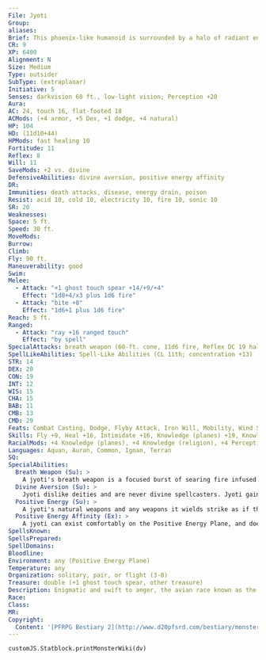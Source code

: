 ```yaml
---
File: Jyoti
Group: 
aliases: 
Brief: This phoenix-like humanoid is surrounded by a halo of radiant energy. Its spear is tipped with a carved crystal blade.
CR: 9
XP: 6400
Alignment: N
Size: Medium
Type: outsider
SubType: (extraplanar)
Initiative: 5
Senses: darkvision 60 ft., low-light vision; Perception +20
Aura: 
AC: 24, touch 16, flat-footed 18
ACMods: (+4 armor, +5 Dex, +1 dodge, +4 natural)
HP: 104
HD: (11d10+44)
HPMods: fast healing 10
Fortitude: 11
Reflex: 8
Will: 11
SaveMods: +2 vs. divine
DefensiveAbilities: divine aversion, positive energy affinity
DR: 
Immunities: death attacks, disease, energy drain, poison
Resist: acid 10, cold 10, electricity 10, fire 10, sonic 10
SR: 20
Weaknesses: 
Space: 5 ft.
Speed: 30 ft.
MoveMods: 
Burrow: 
Climb: 
Fly: 90 ft.
Maneuverability: good
Swim: 
Melee: 
  - Attack: "+1 ghost touch spear +14/+9/+4"
    Effect: "1d8+4/x3 plus 1d6 fire"
  - Attack: "bite +8"
    Effect: "1d6+1 plus 1d6 fire"
Reach: 5 ft.
Ranged: 
  - Attack: "ray +16 ranged touch"
    Effect: "by spell"
SpecialAttacks: breath weapon (60-ft. cone, 11d6 fire, Reflex DC 19 half, usable once every 1d4 rounds), positive energy
SpellLikeAbilities: Spell-Like Abilities (CL 11th; concentration +13)  Constant-mage armor   3/day-aid, cure serious wounds, daylight, dimension door, lesser restoration, searing light   1/day-breath of life, disrupting weapon
STR: 14
DEX: 20
CON: 19
INT: 12
WIS: 15
CHA: 15
BAB: 11
CMB: 13
CMD: 29
Feats: Combat Casting, Dodge, Flyby Attack, Iron Will, Mobility, Wind Stance
Skills: Fly +9, Heal +16, Intimidate +16, Knowledge (planes) +19, Knowledge (religion) +19, Perception +20, Sense Motive +16, Stealth +19
RacialMods: +4 Knowledge (planes), +4 Knowledge (religion), +4 Perception
Languages: Aquan, Auran, Common, Ignan, Terran
SQ: 
SpecialAbilities:
  Breath Weapon (Su): >
    A jyoti's breath weapon is a focused burst of searing fire infused with positive energy. Undead in the area take 11d8 damage rather than 11d6.
  Divine Aversion (Su): >
    Jyoti dislike deities and are never divine spellcasters. Jyoti gain a +2 racial bonus on saves against divine magical effects.
  Positive Energy (Su): >
    A jyoti's natural weapons and any weapons it wields strike as if they were ghost touch weapons. In addition, any weapon (natural or manufactured) a jyoti uses deals +1d6 fire damage on a hit.
  Positive Energy Affinity (Ex): >
    A jyoti can exist comfortably on the Positive Energy Plane, and does not benefit (or suffer) from that plane's overwhelming infusions of life-giving energies. Whenever a jyoti is subjected to a magical healing effect, that effect functions at its full potential, as if enhanced by Maximize Spell.
SpellsKnown: 
SpellsPrepared: 
SpellDomains: 
Bloodline: 
Environment: any (Positive Energy Plane)
Temperature: any
Organization: solitary, pair, or flight (3-8)
Treasure: double (+1 ghost touch spear, other treasure)
Description: Enigmatic and swift to anger, the avian race known as the jyoti are xenophobic natives of the Positive Energy Plane. Though some believe the jyoti are inherently good because their home plane is the source of all life, these beliefs are quite in error, for the jyoti react to all other races with wary suspicion at best, and usually assume the worst and attack before they can themselves be attacked. They guard their crystalline cities from all intrusion, especially by creatures from other planes and servants of the gods. They have been known to hold dangerous artifacts in their vaults on behalf of desperate visitors, though in the case of holy or unholy artifacts, the jyoti are more likely to destroy the artifacts as soon as possible.  Jyoti loathe natives of the Shadow Plane and the Negative Energy Plane in particular, though there is an element of pity in their actions toward undead. They never discuss the sceaduinar, and even hearing that name inf lames jyoti into immediate anger. Those who dare argue on the sceaduinar's behalf are immediately attacked.
Race: 
Class: 
MR: 
Copyright:
  Content: '[PFRPG Bestiary 2](http://www.d20pfsrd.com/bestiary/monster-listings/outsiders/jyoti)'
---
```

```dataviewjs
customJS.Statblock.printMonsterWiki(dv)
```
